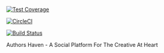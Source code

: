 [![Test Coverage](https://api.codeclimate.com/v1/badges/296553ecc917ef3b79c3/test_coverage)](https://codeclimate.com/github/andela/ah-jawans-frontend/test_coverage)

[![CircleCI](https://circleci.com/gh/andela/ah-jawans-frontend.svg?style=svg)](https://circleci.com/gh/andela/ah-jawans-frontend)

[![Build Status](https://travis-ci.com/andela/ah-jawans-frontend.svg?branch=develop)](https://travis-ci.com/andela/ah-jawans-frontend)

Authors Haven - A Social Platform For The Creative At Heart

